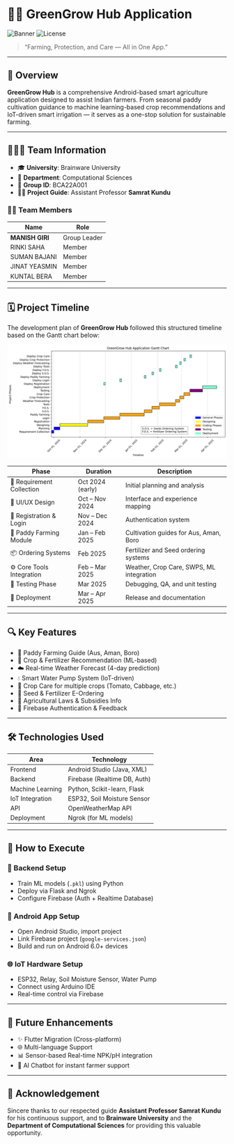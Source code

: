 # 🌿✨ GreenGrow Hub Application

![Banner](https://img.shields.io/badge/Project-GreenGrow_Hub-brightgreen?style=for-the-badge&logo=android)
![License](https://img.shields.io/badge/Type-Academic_Project-blueviolet?style=for-the-badge&logo=github)

> “Farming, Protection, and Care — All in One App.”

---

## 📘 Overview

**GreenGrow Hub** is a comprehensive Android-based smart agriculture application designed to assist Indian farmers. From seasonal paddy cultivation guidance to machine learning-based crop recommendations and IoT-driven smart irrigation — it serves as a one-stop solution for sustainable farming.

---

## 🧑‍🤝‍🧑 Team Information

- 🎓 **University**: Brainware University  
- 🏢 **Department**: Computational Sciences  
- 📌 **Group ID**: BCA22A001  
- 🧑‍🏫 **Project Guide**: Assistant Professor **Samrat Kundu**

### 👨‍💻 Team Members

| Name          | Role          |
|---------------|---------------|
| **MANISH GIRI** | Group Leader |
| RINKI SAHA     | Member        |
| SUMAN BAJANI   | Member        |
| JINAT YEASMIN  | Member        |
| KUNTAL BERA    | Member        |

---

## 🗓️ Project Timeline

The development plan of **GreenGrow Hub** followed this structured timeline based on the Gantt chart below:

<img src="Gantt%20Chart%20Of%20GreenGrow%20Hub.png" alt="Gantt Chart" width="700"/>


| Phase                   | Duration         | Description |
|------------------------|------------------|-------------|
| 📍 Requirement Collection | Oct 2024 (early) | Initial planning and analysis |
| 🎨 UI/UX Design         | Oct – Nov 2024   | Interface and experience mapping |
| 🔐 Registration & Login | Nov – Dec 2024   | Authentication system |
| 🌾 Paddy Farming Module | Jan – Feb 2025   | Cultivation guides for Aus, Aman, Boro |
| 📦 Ordering Systems     | Feb 2025         | Fertilizer and Seed ordering systems |
| ⚙️ Core Tools Integration | Feb – Mar 2025   | Weather, Crop Care, SWPS, ML integration |
| 🧪 Testing Phase        | Mar 2025         | Debugging, QA, and unit testing |
| 🚀 Deployment           | Mar – Apr 2025   | Release and documentation |

---

## 🔍 Key Features

- 🌾 Paddy Farming Guide (Aus, Aman, Boro)
- 🧠 Crop & Fertilizer Recommendation (ML-based)
- ☁️ Real-time Weather Forecast (4-day prediction)
- 💧 Smart Water Pump System (IoT-driven)
- 🌱 Crop Care for multiple crops (Tomato, Cabbage, etc.)
- 🛒 Seed & Fertilizer E-Ordering
- 📜 Agricultural Laws & Subsidies Info
- 🔐 Firebase Authentication & Feedback

---

## 🛠️ Technologies Used

| Area           | Technology               |
|----------------|--------------------------|
| Frontend       | Android Studio (Java, XML) |
| Backend        | Firebase (Realtime DB, Auth) |
| Machine Learning | Python, Scikit-learn, Flask |
| IoT Integration | ESP32, Soil Moisture Sensor |
| API            | OpenWeatherMap API       |
| Deployment     | Ngrok (for ML models)     |

---

## 📌 How to Execute

### 🔧 Backend Setup

- Train ML models (`.pkl`) using Python
- Deploy via Flask and Ngrok
- Configure Firebase (Auth + Realtime Database)

### 📱 Android App Setup

- Open Android Studio, import project
- Link Firebase project (`google-services.json`)
- Build and run on Android 6.0+ devices

### 🌐 IoT Hardware Setup

- ESP32, Relay, Soil Moisture Sensor, Water Pump
- Connect using Arduino IDE
- Real-time control via Firebase

---

## 🚀 Future Enhancements

- ✨ Flutter Migration (Cross-platform)
- 🌐 Multi-language Support
- 📊 Sensor-based Real-time NPK/pH integration
- 🧠 AI Chatbot for instant farmer support

---

## 🙏 Acknowledgement

Sincere thanks to our respected guide **Assistant Professor Samrat Kundu** for his continuous support, and to **Brainware University** and the **Department of Computational Sciences** for providing this valuable opportunity.


